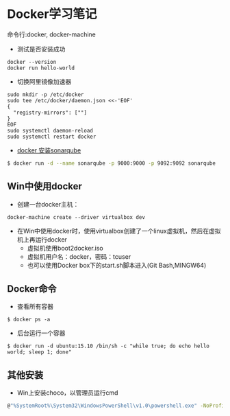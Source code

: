 # Docker学习笔记
命令行:docker, docker-machine
- 测试是否安装成功
```
docker --version
docker run hello-world
```
- 切换阿里镜像加速器
```
sudo mkdir -p /etc/docker
sudo tee /etc/docker/daemon.json <<-'EOF'
{
  "registry-mirrors": [""]
}
EOF
sudo systemctl daemon-reload
sudo systemctl restart docker
```
- [docker 安装sonarqube](https://hub.docker.com/_/sonarqube/)
```bash
$ docker run -d --name sonarqube -p 9000:9000 -p 9092:9092 sonarqube
```

## Win中使用docker
- 创建一台docker主机：
```
docker-machine create --driver virtualbox dev
```

- 在Win中使用docker时，使用virtualbox创建了一个linux虚拟机，然后在虚拟机上再运行docker
    - 虚拟机使用boot2docker.iso
    - 虚拟机用户名：docker，密码：tcuser
    - 也可以使用Docker box下的start.sh脚本进入(Git Bash,MINGW64)

## Docker命令
- 查看所有容器
```
$ docker ps -a
```

- 后台运行一个容器
```
$ docker run -d ubuntu:15.10 /bin/sh -c "while true; do echo hello world; sleep 1; done"
```

## 其他安装
- Win上安装choco，以管理员运行cmd
```bash
@"%SystemRoot%\System32\WindowsPowerShell\v1.0\powershell.exe" -NoProfile -InputFormat None -ExecutionPolicy Bypass -Command "iex ((New-Object System.Net.WebClient).DownloadString('https://chocolatey.org/install.ps1'))" && SET "PATH=%PATH%;%ALLUSERSPROFILE%\chocolatey\bin"
```